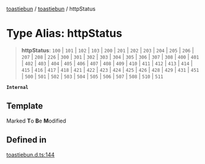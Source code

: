 [toastiebun](../wiki/globals) / [toastiebun](../wiki/Namespace.toastiebun) / httpStatus

# Type Alias: httpStatus

> **httpStatus**: `100` \| `101` \| `102` \| `103` \| `200` \| `201` \| `202` \| `203` \| `204` \| `205` \| `206` \| `207` \| `208` \| `226` \| `300` \| `301` \| `302` \| `303` \| `304` \| `305` \| `306` \| `307` \| `308` \| `400` \| `401` \| `402` \| `403` \| `404` \| `405` \| `406` \| `407` \| `408` \| `409` \| `410` \| `411` \| `412` \| `413` \| `414` \| `415` \| `416` \| `417` \| `418` \| `421` \| `422` \| `423` \| `424` \| `425` \| `426` \| `428` \| `429` \| `431` \| `451` \| `500` \| `501` \| `502` \| `503` \| `504` \| `505` \| `506` \| `507` \| `508` \| `510` \| `511`

**`Internal`**

## Template

Marked **T**o **B**e **M**odified

## Defined in

[toastiebun.d.ts:144](https://github.com/IsCoffeeTho/toastiebun/blob/68db60f7ee85daa2fa2dfd3ba3c6e7fae88c338b/src/toastiebun.d.ts#L144)
